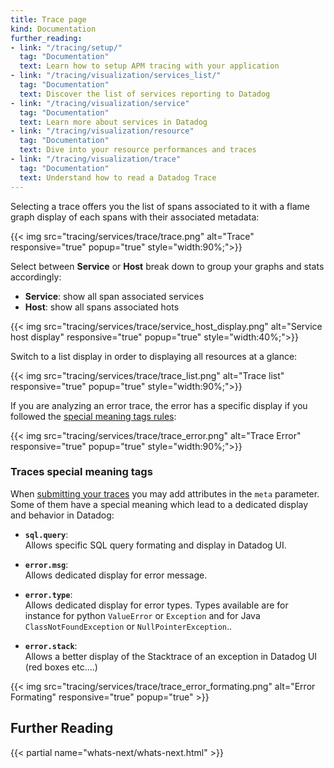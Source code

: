 ```yaml
---
title: Trace page
kind: Documentation
further_reading:
- link: "/tracing/setup/"
  tag: "Documentation"
  text: Learn how to setup APM tracing with your application
- link: "/tracing/visualization/services_list/"
  tag: "Documentation"
  text: Discover the list of services reporting to Datadog
- link: "/tracing/visualization/service"
  tag: "Documentation"
  text: Learn more about services in Datadog
- link: "/tracing/visualization/resource"
  tag: "Documentation"
  text: Dive into your resource performances and traces
- link: "/tracing/visualization/trace"
  tag: "Documentation"
  text: Understand how to read a Datadog Trace
---
```


Selecting a trace offers you the list of spans associated to it with a flame graph display of each spans with their associated metadata:

{{< img src="tracing/services/trace/trace.png" alt="Trace" responsive="true" popup="true" style="width:90%;">}}

Select between **Service** or **Host** break down to group your graphs and stats accordingly:

* **Service**: show all span associated services
* **Host**: show all spans associated hots

{{< img src="tracing/services/trace/service_host_display.png" alt="Service host display" responsive="true" popup="true" style="width:40%;">}}

Switch to a list display in order to displaying all resources at a glance:

{{< img src="tracing/services/trace/trace_list.png" alt="Trace list" responsive="true" popup="true" style="width:90%;">}}

If you are analyzing an error trace, the error has a specific display if you followed the [special meaning tags rules](#traces-special-meaning-tags):

{{< img src="tracing/services/trace/trace_error.png" alt="Trace Error" responsive="true" popup="true" style="width:90%;">}}

### Traces special meaning tags

When [submitting your traces](/api/#tracing) you may add attributes in the `meta` parameter.  
Some of them have a special meaning which lead to a dedicated display and behavior in Datadog:

* **`sql.query`**:  
    Allows specific SQL query formating and display in Datadog UI.

* **`error.msg`**:  
    Allows dedicated display for error message.

* **`error.type`**:  
    Allows dedicated display for error types. Types available are for instance for python `ValueError` or `Exception` and for Java `ClassNotFoundException` or `NullPointerException`..

* **`error.stack`**:  
    Allows a better display of the Stacktrace of an exception in Datadog UI (red boxes etc....)

{{< img src="tracing/services/trace/trace_error_formating.png" alt="Error Formating" responsive="true" popup="true" >}}

## Further Reading

{{< partial name="whats-next/whats-next.html" >}}